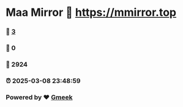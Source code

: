 # Maa Mirror :link: https://mmirror.top 
### :page_facing_up: [3](https://mmirror.top/tag.html) 
### :speech_balloon: 0 
### :hibiscus: 2924 
### :alarm_clock: 2025-03-08 23:48:59 
### Powered by :heart: [Gmeek](https://github.com/Meekdai/Gmeek)
